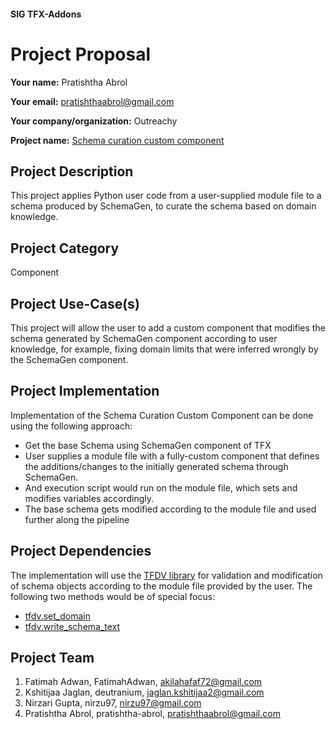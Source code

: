 #### SIG TFX-Addons
# Project Proposal

**Your name:** Pratishtha Abrol

**Your email:** pratishthaabrol@gmail.com

**Your company/organization:** Outreachy

**Project name:** [Schema curation custom component](https://github.com/tensorflow/tfx-addons/issues/8)

## Project Description
This project applies Python user code from a user-supplied module file to a schema produced by SchemaGen, to curate the schema based on domain knowledge.

## Project Category
Component

## Project Use-Case(s)
This project will allow the user to add a custom component that modifies the schema generated by SchemaGen component according to user knowledge, for example, fixing domain limits that were inferred wrongly by the SchemaGen component.

## Project Implementation
Implementation of the Schema Curation Custom Component can be done using the following approach:
- Get the base Schema using SchemaGen component of TFX
- User supplies a module file with a fully-custom component that defines the additions/changes to the initially generated schema through SchemaGen.
- And execution script would run on the module file, which sets and modifies variables accordingly.
- The base schema gets modified according to the module file and used further along the pipeline

## Project Dependencies
The implementation will use the [TFDV library](https://www.tensorflow.org/tfx/data_validation/api_docs/python/tfdv) for validation and modification of schema objects according to the module file provided by the user. The following two methods would be of special focus:
- [tfdv.set_domain](https://www.tensorflow.org/tfx/data_validation/api_docs/python/tfdv/set_domain)
- [tfdv.write_schema_text](https://www.tensorflow.org/tfx/data_validation/api_docs/python/tfdv/write_schema_text)

## Project Team
1. Fatimah Adwan, FatimahAdwan, akilahafaf72@gmail.com
2. Kshitijaa Jaglan, deutranium, jaglan.kshitijaa2@gmail.com
3. Nirzari Gupta, nirzu97, nirzu97@gmail.com
4. Pratishtha Abrol, pratishtha-abrol, pratishthaabrol@gmail.com